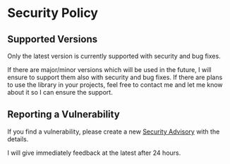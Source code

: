 # Security Policy

## Supported Versions

Only the latest version is currently supported with security and bug fixes.

If there are major/minor versions which will be used in the future, I will ensure to support them also with security and bug fixes. If there are plans to use the library in your projects, feel free to contact me and let me know about it so I can ensure the support.

## Reporting a Vulnerability

If you find a vulnerability, please create a new [Security Advisory](https://github.com/Sharaal/sql-pg/security/advisories) with the details.

I will give immediately feedback at the latest after 24 hours.
